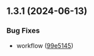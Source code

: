 ## 1.3.1 (2024-06-13)


### Bug Fixes

* workflow ([99e5145](https://github.com/tiavina-mika/check-password-complexity/commit/99e514511ed22b3ddfca8d8bb3bec6cf28caf52b))



